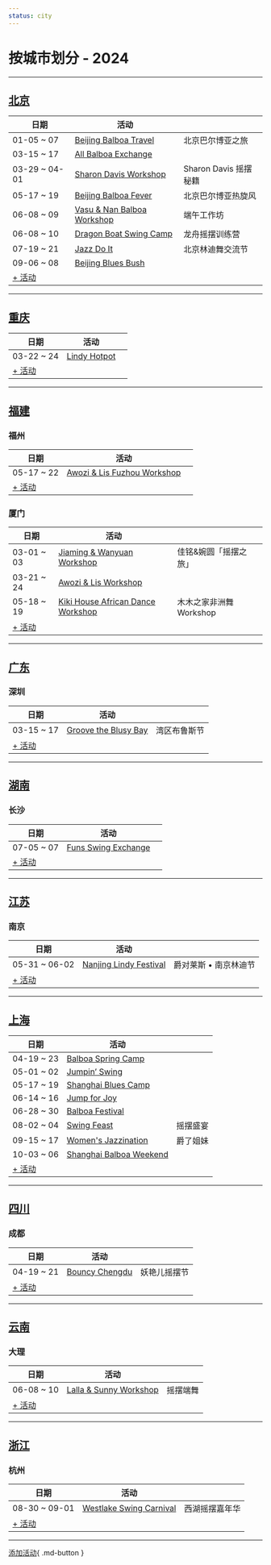 ```yaml
---
status: city
---
```


# 按城市划分 - 2024

---

## [北京](Beijing.md)

| 日期 | 活动 | |
| --- | --- | --- |
| 01-05 ~ 07 | [Beijing Balboa Travel](beijing-balboa-travel.md) | 北京巴尔博亚之旅 |
| 03-15 ~ 17 | [All Balboa Exchange](all-balboa-exchange.md) |  |
| 03-29 ~ 04-01 | [Sharon Davis Workshop](beijing-sharon-davis-workshop.md) | Sharon Davis 摇摆秘籍 |
| 05-17 ~ 19 | [Beijing Balboa Fever](beijing-balboa-fever.md) | 北京巴尔博亚热旋风 |
| 06-08 ~ 09 | [Vasu & Nan Balboa Workshop](vasu-n-nan-balboa-workshop.md) | 端午工作坊 |
| 06-08 ~ 10 | [Dragon Boat Swing Camp](dragon-boat-swing-camp.md) | 龙舟摇摆训练营 |
| 07-19 ~ 21 | [Jazz Do It](jazz-do-it.md) | 北京林迪舞交流节 |
| 09-06 ~ 08 | [Beijing Blues Bush](beijing-blues-bush.md) |  |
| [+ 活动](https://github.com/swingdance/events/issues/new?assignees=&labels=add+event&projects=&template=02-add_entity.yml&title=Add%20Event%3A%20zh_CN%20%E2%80%A2%20%3CName%3E&region=zh_CN&province=Beijing&city=Beijing&org_id=)

---

## [重庆](Chongqing.md)

| 日期 | 活动 | |
| --- | --- | --- |
| 03-22 ~ 24 | [Lindy Hotpot](lindy-hotpot.md) |  |
| [+ 活动](https://github.com/swingdance/events/issues/new?assignees=&labels=add+event&projects=&template=02-add_entity.yml&title=Add%20Event%3A%20zh_CN%20%E2%80%A2%20%3CName%3E&region=zh_CN&province=Chongqing&city=Chongqing&org_id=)

---

## [福建](Fujian.md)

### 福州
| 日期 | 活动 | |
| --- | --- | --- |
| 05-17 ~ 22 | [Awozi & Lis Fuzhou Workshop](awozi-n-lis-fuzhou-workshop.md) |  |
| [+ 活动](https://github.com/swingdance/events/issues/new?assignees=&labels=add+event&projects=&template=02-add_entity.yml&title=Add%20Event%3A%20zh_CN%20%E2%80%A2%20%3CName%3E&region=zh_CN&province=Fujian&city=Fuzhou&org_id=)

### 厦门
| 日期 | 活动 | |
| --- | --- | --- |
| 03-01 ~ 03 | [Jiaming & Wanyuan Workshop](xiamen-jiaming-n-wanyuan-workshop.md) | 佳铭&婉圆「摇摆之旅」 |
| 03-21 ~ 24 | [Awozi & Lis Workshop](xiamen-awozi-n-lis-workshop.md) |  |
| 05-18 ~ 19 | [Kiki House African Dance Workshop](xiamen-kiki-house-african-dance-workshop.md) | 木木之家非洲舞 Workshop |
| [+ 活动](https://github.com/swingdance/events/issues/new?assignees=&labels=add+event&projects=&template=02-add_entity.yml&title=Add%20Event%3A%20zh_CN%20%E2%80%A2%20%3CName%3E&region=zh_CN&province=Fujian&city=Xiamen&org_id=)

---

## [广东](Guangdong.md)

### 深圳
| 日期 | 活动 | |
| --- | --- | --- |
| 03-15 ~ 17 | [Groove the Blusy Bay](groove-the-blusy-bay.md) | 湾区布鲁斯节 |
| [+ 活动](https://github.com/swingdance/events/issues/new?assignees=&labels=add+event&projects=&template=02-add_entity.yml&title=Add%20Event%3A%20zh_CN%20%E2%80%A2%20%3CName%3E&region=zh_CN&province=Guangdong&city=Shenzhen&org_id=)

---

## [湖南](Hunan.md)

### 长沙
| 日期 | 活动 | |
| --- | --- | --- |
| 07-05 ~ 07 | [Funs Swing Exchange](funs-swing-exchange.md) |  |
| [+ 活动](https://github.com/swingdance/events/issues/new?assignees=&labels=add+event&projects=&template=02-add_entity.yml&title=Add%20Event%3A%20zh_CN%20%E2%80%A2%20%3CName%3E&region=zh_CN&province=Hunan&city=Changsha&org_id=)

---

## [江苏](Jiangsu.md)

### 南京
| 日期 | 活动 | |
| --- | --- | --- |
| 05-31 ~ 06-02 | [Nanjing Lindy Festival](nanjing-lindy-festival.md) | 爵对莱斯 • 南京林迪节 |
| [+ 活动](https://github.com/swingdance/events/issues/new?assignees=&labels=add+event&projects=&template=02-add_entity.yml&title=Add%20Event%3A%20zh_CN%20%E2%80%A2%20%3CName%3E&region=zh_CN&province=Jiangsu&city=Nanjing&org_id=)

---

## [上海](Shanghai.md)

| 日期 | 活动 | |
| --- | --- | --- |
| 04-19 ~ 23 | [Balboa Spring Camp](balboa-spring-camp.md) |  |
| 05-01 ~ 02 | [Jumpin’ Swing](jumping-swing.md) |  |
| 05-17 ~ 19 | [Shanghai Blues Camp](shanghai-blues-camp.md) |  |
| 06-14 ~ 16 | [Jump for Joy](jump-for-joy.md) |  |
| 06-28 ~ 30 | [Balboa Festival](balboa-festival.md) |  |
| 08-02 ~ 04 | [Swing Feast](swing-feast.md) | 摇摆盛宴 |
| 09-15 ~ 17 | [Women's Jazzination](womens-jazzination.md) | 爵了姐妹 |
| 10-03 ~ 06 | [Shanghai Balboa Weekend](shanghai-balboa-weekend.md) |  |
| [+ 活动](https://github.com/swingdance/events/issues/new?assignees=&labels=add+event&projects=&template=02-add_entity.yml&title=Add%20Event%3A%20zh_CN%20%E2%80%A2%20%3CName%3E&region=zh_CN&province=Shanghai&city=Shanghai&org_id=)

---

## [四川](Sichuan.md)

### 成都
| 日期 | 活动 | |
| --- | --- | --- |
| 04-19 ~ 21 | [Bouncy Chengdu](bouncy-chengdu.md) | 妖艳儿摇摆节 |
| [+ 活动](https://github.com/swingdance/events/issues/new?assignees=&labels=add+event&projects=&template=02-add_entity.yml&title=Add%20Event%3A%20zh_CN%20%E2%80%A2%20%3CName%3E&region=zh_CN&province=Sichuan&city=Chengdu&org_id=)

---

## [云南](Yunnan.md)

### 大理
| 日期 | 活动 | |
| --- | --- | --- |
| 06-08 ~ 10 | [Lalla & Sunny Workshop](dali-lalla-n-sunny-workshop.md) | 摇摆端舞 |
| [+ 活动](https://github.com/swingdance/events/issues/new?assignees=&labels=add+event&projects=&template=02-add_entity.yml&title=Add%20Event%3A%20zh_CN%20%E2%80%A2%20%3CName%3E&region=zh_CN&province=Yunnan&city=Dali&org_id=)

---

## [浙江](Zhejiang.md)

### 杭州
| 日期 | 活动 | |
| --- | --- | --- |
| 08-30 ~ 09-01 | [Westlake Swing Carnival](westlake-swing-carnival.md) | 西湖摇摆嘉年华 |
| [+ 活动](https://github.com/swingdance/events/issues/new?assignees=&labels=add+event&projects=&template=02-add_entity.yml&title=Add%20Event%3A%20zh_CN%20%E2%80%A2%20%3CName%3E&region=zh_CN&province=Zhejiang&city=Hangzhou&org_id=)

---

[添加活动](https://github.com/swingdance/events/issues/new?assignees=&labels=add+event&projects=&template=02-add_entity.yml&title=Add%20Event%3A%20zh_CN%20%E2%80%A2%20%3CName%3E&region=zh_CN&province=&city=&org_id=){ .md-button }
